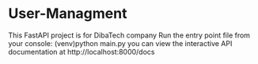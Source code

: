 # User-Managment
This FastAPI project is  for DibaTech company
Run the entry point file from your console: (venv)python main.py
you can view the interactive API documentation at http://localhost:8000/docs

